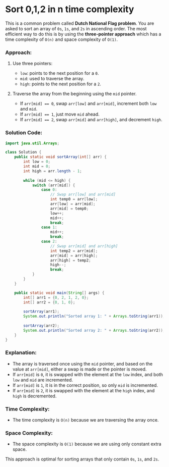 # Sort 0,1,2 in n time complexity

This is a common problem called **Dutch National Flag problem**. You are asked to sort an array of `0s`, `1s`, and `2s` in ascending order. The most efficient way to do this is by using the **three-pointer approach** which has a time complexity of `O(n)` and space complexity of `O(1)`.

### Approach:
1. Use three pointers: 
   - `low`: points to the next position for a `0`.
   - `mid`: used to traverse the array.
   - `high`: points to the next position for a `2`.
   
2. Traverse the array from the beginning using the `mid` pointer.
   - If `arr[mid] == 0`, swap `arr[low]` and `arr[mid]`, increment both `low` and `mid`.
   - If `arr[mid] == 1`, just move `mid` ahead.
   - If `arr[mid] == 2`, swap `arr[mid]` and `arr[high]`, and decrement `high`.

### Solution Code:

```java
import java.util.Arrays;

class Solution {
    public static void sortArray(int[] arr) {
        int low = 0;
        int mid = 0;
        int high = arr.length - 1;
        
        while (mid <= high) {
            switch (arr[mid]) {
                case 0:
                    // Swap arr[low] and arr[mid]
                    int temp0 = arr[low];
                    arr[low] = arr[mid];
                    arr[mid] = temp0;
                    low++;
                    mid++;
                    break;
                case 1:
                    mid++;
                    break;
                case 2:
                    // Swap arr[mid] and arr[high]
                    int temp2 = arr[mid];
                    arr[mid] = arr[high];
                    arr[high] = temp2;
                    high--;
                    break;
            }
        }
    }

    public static void main(String[] args) {
        int[] arr1 = {0, 2, 1, 2, 0};
        int[] arr2 = {0, 1, 0};
        
        sortArray(arr1);
        System.out.println("Sorted array 1: " + Arrays.toString(arr1));  // Output: [0, 0, 1, 2, 2]
        
        sortArray(arr2);
        System.out.println("Sorted array 2: " + Arrays.toString(arr2));  // Output: [0, 0, 1]
    }
}
```

### Explanation:
- The array is traversed once using the `mid` pointer, and based on the value at `arr[mid]`, either a swap is made or the pointer is moved.
- If `arr[mid]` is `0`, it is swapped with the element at the `low` index, and both `low` and `mid` are incremented.
- If `arr[mid]` is `1`, it is in the correct position, so only `mid` is incremented.
- If `arr[mid]` is `2`, it is swapped with the element at the `high` index, and `high` is decremented.

### Time Complexity:
- The time complexity is `O(n)` because we are traversing the array once.

### Space Complexity:
- The space complexity is `O(1)` because we are using only constant extra space.

This approach is optimal for sorting arrays that only contain `0s`, `1s`, and `2s`.
